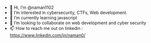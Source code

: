 - 👋 Hi, I’m @naman1102
- 👀 I’m interested in cybersecurity, CTFs, Web development.
- 🌱 I’m currently learning javascript
- 💞️ I’m looking to collaborate on web development and cyber security
- 📫 How to reach me out on linkedin :  https://www.linkedin.com/in/naman0/

<!---
naman1102/naman1102 is a ✨ special ✨ repository because its `README.md` (this file) appears on your GitHub profile.
You can click the Preview link to take a look at your changes.
--->
